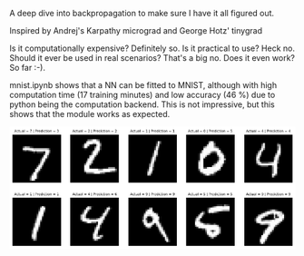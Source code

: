 
A deep dive into backpropagation to make sure I have it all figured out.

Inspired by Andrej's Karpathy micrograd and George Hotz' tinygrad

Is it computationally expensive? Definitely so. Is it practical to use? Heck no. Should it ever be used in real scenarios? That's a big no. Does it even work? So far :-). 

mnist.ipynb shows that a NN can be fitted to MNIST, although with high computation time (17 training minutes) and low accuracy (46 %) due to python being the computation backend. This is not impressive, but this shows that the module works as expected.

![MNIST results](mnist.png)
